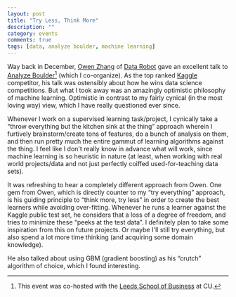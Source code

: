 ```yaml
---
layout: post
title: "Try Less, Think More"
description: ""
category: events
comments: true
tags: [data, analyze boulder, machine learning]                                                                                                
---
```

Way back in December, [Owen Zhang](https://www.linkedin.com/pub/owen-zhang/51/aa0/363) of [Data Robot](http://www.datarobot.com) gave an excellent talk to [Analyze Boulder](http://www.meetup.com/Analyze-Boulder/)[^1] (which I co-organize). As the top ranked [Kaggle](http://www.kaggle.com/) competitor, his talk was ostensibly about how he wins data science competitions. But what I took away was an amazingly optimistic philosophy of machine learning. Optimistic in contrast to my fairly cynical (in the most loving way) view, which I have really questioned ever since.

Whenever I work on a supervised learning task/project, I cynically take a “throw everything but the kitchen sink at the thing” approach wherein I furtively brainstorm/create tons of features, do a bunch of analysis on them, and then run pretty much the entire gammut of learning algorithms against the thing. I feel like I don't really know in advance what will work, since machine learning is so heuristic in nature (at least, when working with real world projects/data and not just perfectly coiffed used-for-teaching data sets).

It was refreshing to hear a completely different approach from Owen. One gem from Owen, which is directly counter to my “try everything” approach, is his guiding principle to “think more, try less” in order to create the best learners while avoiding over-fitting. Whenever he runs a learner against the Kaggle public test set, he considers that a loss of a degree of freedom, and tries to minimize these “peeks at the test data”. I definitely plan to take some inspiration from this on future projects. Or maybe I'll still try everything, but also spend a lot more time thinking (and acquiring some domain knowledge).

He also talked about using GBM (gradient boosting) as his “crutch” algorithm of choice, which I found interesting.

[^1]: This event was co-hosted with the [Leeds School of Business](http://www.colorado.edu/leeds/) at CU.